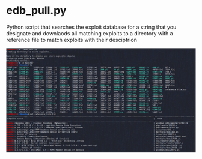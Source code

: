 # edb_pull.py
Python script that searches the exploit database for a string that you designate and downlaods all matching exploits to
a directory with a reference file to match exploits with their desciptrion 

![](example/edb_pull.png )
